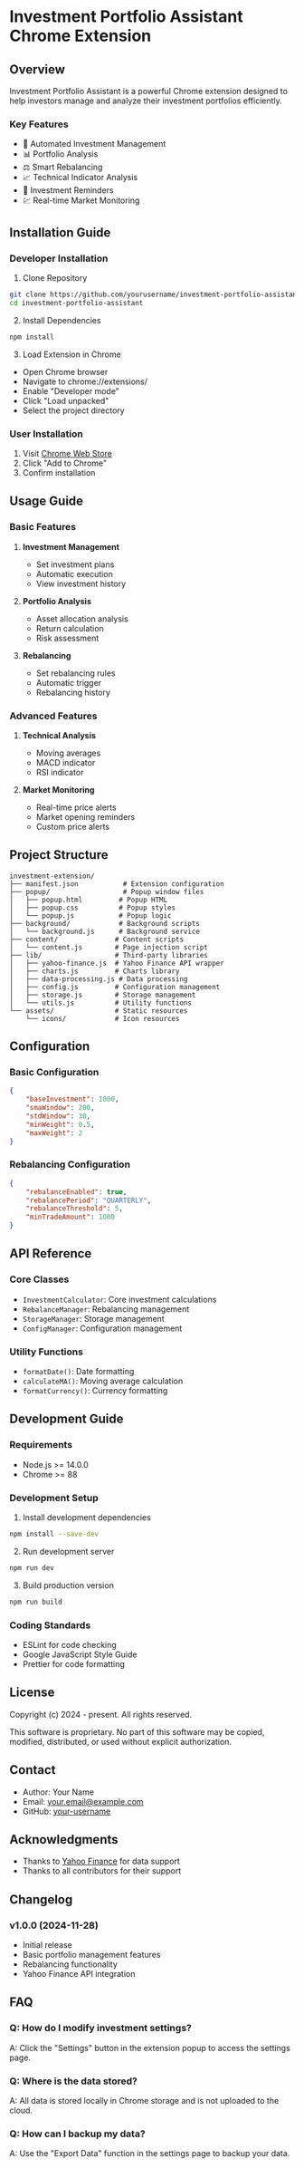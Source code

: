 # Investment Portfolio Assistant Chrome Extension

## Overview

Investment Portfolio Assistant is a powerful Chrome extension designed to help investors manage and analyze their investment portfolios efficiently.

### Key Features

- 🔄 Automated Investment Management
- 📊 Portfolio Analysis
- ⚖️ Smart Rebalancing
- 📈 Technical Indicator Analysis
- 🔔 Investment Reminders
- 💹 Real-time Market Monitoring

## Installation Guide

### Developer Installation
1. Clone Repository
```bash
git clone https://github.com/yourusername/investment-portfolio-assistant.git
cd investment-portfolio-assistant
```

2. Install Dependencies
```bash
npm install
```

3. Load Extension in Chrome
- Open Chrome browser
- Navigate to chrome://extensions/
- Enable "Developer mode"
- Click "Load unpacked"
- Select the project directory

### User Installation
1. Visit [Chrome Web Store](#)
2. Click "Add to Chrome"
3. Confirm installation

## Usage Guide

### Basic Features
1. **Investment Management**
   - Set investment plans
   - Automatic execution
   - View investment history

2. **Portfolio Analysis**
   - Asset allocation analysis
   - Return calculation
   - Risk assessment

3. **Rebalancing**
   - Set rebalancing rules
   - Automatic trigger
   - Rebalancing history

### Advanced Features
1. **Technical Analysis**
   - Moving averages
   - MACD indicator
   - RSI indicator

2. **Market Monitoring**
   - Real-time price alerts
   - Market opening reminders
   - Custom price alerts

## Project Structure

```
investment-extension/
├── manifest.json           # Extension configuration
├── popup/                  # Popup window files
│   ├── popup.html         # Popup HTML
│   ├── popup.css          # Popup styles
│   └── popup.js           # Popup logic
├── background/            # Background scripts
│   └── background.js      # Background service
├── content/              # Content scripts
│   └── content.js        # Page injection script
├── lib/                  # Third-party libraries
│   ├── yahoo-finance.js  # Yahoo Finance API wrapper
│   ├── charts.js         # Charts library
│   ├── data-processing.js # Data processing
│   ├── config.js         # Configuration management
│   ├── storage.js        # Storage management
│   └── utils.js          # Utility functions
└── assets/               # Static resources
    └── icons/            # Icon resources
```

## Configuration

### Basic Configuration
```json
{
    "baseInvestment": 1000,
    "smaWindow": 200,
    "stdWindow": 30,
    "minWeight": 0.5,
    "maxWeight": 2
}
```

### Rebalancing Configuration
```json
{
    "rebalanceEnabled": true,
    "rebalancePeriod": "QUARTERLY",
    "rebalanceThreshold": 5,
    "minTradeAmount": 1000
}
```

## API Reference

### Core Classes
- `InvestmentCalculator`: Core investment calculations
- `RebalanceManager`: Rebalancing management
- `StorageManager`: Storage management
- `ConfigManager`: Configuration management

### Utility Functions
- `formatDate()`: Date formatting
- `calculateMA()`: Moving average calculation
- `formatCurrency()`: Currency formatting

## Development Guide

### Requirements
- Node.js >= 14.0.0
- Chrome >= 88

### Development Setup
1. Install development dependencies
```bash
npm install --save-dev
```

2. Run development server
```bash
npm run dev
```

3. Build production version
```bash
npm run build
```

### Coding Standards
- ESLint for code checking
- Google JavaScript Style Guide
- Prettier for code formatting

## License

Copyright (c) 2024 - present. All rights reserved.

This software is proprietary. No part of this software may be copied, modified, distributed, or used without explicit authorization.

## Contact

- Author: Your Name
- Email: your.email@example.com
- GitHub: [your-username](https://github.com/your-username)

## Acknowledgments

- Thanks to [Yahoo Finance](https://finance.yahoo.com/) for data support
- Thanks to all contributors for their support

## Changelog

### v1.0.0 (2024-11-28)
- Initial release
- Basic portfolio management features
- Rebalancing functionality
- Yahoo Finance API integration

## FAQ

### Q: How do I modify investment settings?
A: Click the "Settings" button in the extension popup to access the settings page.

### Q: Where is the data stored?
A: All data is stored locally in Chrome storage and is not uploaded to the cloud.

### Q: How can I backup my data?
A: Use the "Export Data" function in the settings page to backup your data.